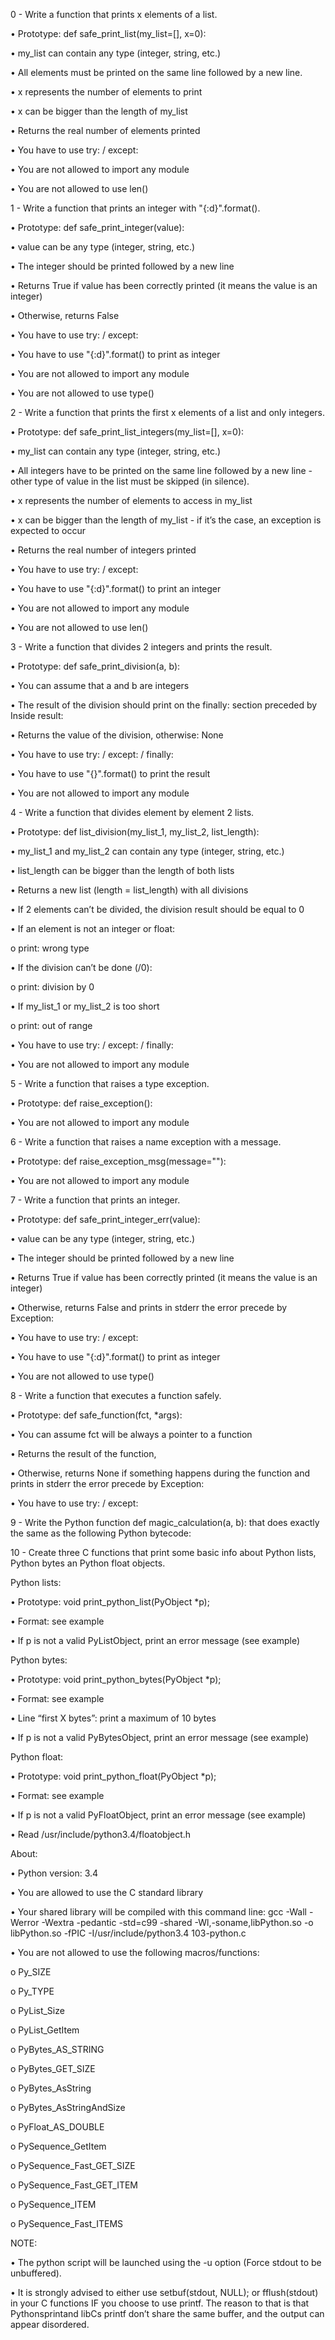 0 - Write a function that prints x elements of a list.

•	Prototype: def safe_print_list(my_list=[], x=0):

•	my_list can contain any type (integer, string, etc.)

•	All elements must be printed on the same line followed by a new line.

•	x represents the number of elements to print

•	x can be bigger than the length of my_list

•	Returns the real number of elements printed

•	You have to use try: / except:

•	You are not allowed to import any module

•	You are not allowed to use len()

1 - Write a function that prints an integer with "{:d}".format().

•	Prototype: def safe_print_integer(value):

•	value can be any type (integer, string, etc.)

•	The integer should be printed followed by a new line

•	Returns True if value has been correctly printed (it means the value is an integer)

•	Otherwise, returns False

•	You have to use try: / except:

•	You have to use "{:d}".format() to print as integer

•	You are not allowed to import any module

•	You are not allowed to use type()

2 - Write a function that prints the first x elements of a list and only integers.

•	Prototype: def safe_print_list_integers(my_list=[], x=0):

•	my_list can contain any type (integer, string, etc.)

•	All integers have to be printed on the same line followed by a new line - other type of value in the list must be skipped (in silence).

•	x represents the number of elements to access in my_list

•	x can be bigger than the length of my_list - if it’s the case, an exception is expected to occur

•	Returns the real number of integers printed

•	You have to use try: / except:

•	You have to use "{:d}".format() to print an integer

•	You are not allowed to import any module

•	You are not allowed to use len()

3 - Write a function that divides 2 integers and prints the result.

•	Prototype: def safe_print_division(a, b):

•	You can assume that a and b are integers

•	The result of the division should print on the finally: section preceded by Inside result:

•	Returns the value of the division, otherwise: None

•	You have to use try: / except: / finally:

•	You have to use "{}".format() to print the result

•	You are not allowed to import any module

4 - Write a function that divides element by element 2 lists.

•	Prototype: def list_division(my_list_1, my_list_2, list_length):

•	my_list_1 and my_list_2 can contain any type (integer, string, etc.)

•	list_length can be bigger than the length of both lists

•	Returns a new list (length = list_length) with all divisions

•	If 2 elements can’t be divided, the division result should be equal to 0

•	If an element is not an integer or float:

o	print: wrong type

•	If the division can’t be done (/0):

o	print: division by 0

•	If my_list_1 or my_list_2 is too short

o	print: out of range

•	You have to use try: / except: / finally:

•	You are not allowed to import any module

5 - Write a function that raises a type exception.

•	Prototype: def raise_exception():

•	You are not allowed to import any module

6 - Write a function that raises a name exception with a message.

•	Prototype: def raise_exception_msg(message=""):

•	You are not allowed to import any module

7 - Write a function that prints an integer.

•	Prototype: def safe_print_integer_err(value):

•	value can be any type (integer, string, etc.)

•	The integer should be printed followed by a new line

•	Returns True if value has been correctly printed (it means the value is an integer)

•	Otherwise, returns False and prints in stderr the error precede by Exception:

•	You have to use try: / except:

•	You have to use "{:d}".format() to print as integer

•	You are not allowed to use type()

8 - Write a function that executes a function safely.

•	Prototype: def safe_function(fct, *args):

•	You can assume fct will be always a pointer to a function

•	Returns the result of the function,

•	Otherwise, returns None if something happens during the function and prints in stderr the error precede by Exception:

•	You have to use try: / except:

9 - Write the Python function def magic_calculation(a, b): that does exactly the same as the following Python bytecode:

10 - Create three C functions that print some basic info about Python lists, Python bytes an Python float objects.

Python lists:

•	Prototype: void print_python_list(PyObject *p);

•	Format: see example

•	If p is not a valid PyListObject, print an error message (see example)

Python bytes:

•	Prototype: void print_python_bytes(PyObject *p);

•	Format: see example

•	Line “first X bytes”: print a maximum of 10 bytes

•	If p is not a valid PyBytesObject, print an error message (see example)

Python float:

•	Prototype: void print_python_float(PyObject *p);

•	Format: see example

•	If p is not a valid PyFloatObject, print an error message (see example)

•	Read /usr/include/python3.4/floatobject.h

About:

•	Python version: 3.4

•	You are allowed to use the C standard library

•	Your shared library will be compiled with this command line: gcc -Wall -Werror -Wextra -pedantic -std=c99 -shared -Wl,-soname,libPython.so -o libPython.so -fPIC -I/usr/include/python3.4 103-python.c

•	You are not allowed to use the following macros/functions:

o	Py_SIZE

o	Py_TYPE

o	PyList_Size

o	PyList_GetItem

o	PyBytes_AS_STRING

o	PyBytes_GET_SIZE

o	PyBytes_AsString

o	PyBytes_AsStringAndSize

o	PyFloat_AS_DOUBLE

o	PySequence_GetItem

o	PySequence_Fast_GET_SIZE

o	PySequence_Fast_GET_ITEM

o	PySequence_ITEM

o	PySequence_Fast_ITEMS

NOTE:

•	The python script will be launched using the -u option (Force stdout to be unbuffered).

•	It is strongly advised to either use setbuf(stdout, NULL); or fflush(stdout) in your C functions IF you choose to use printf. The reason to that is that Pythonsprintand libCs printf don’t share the same buffer, and the output can appear disordered.

